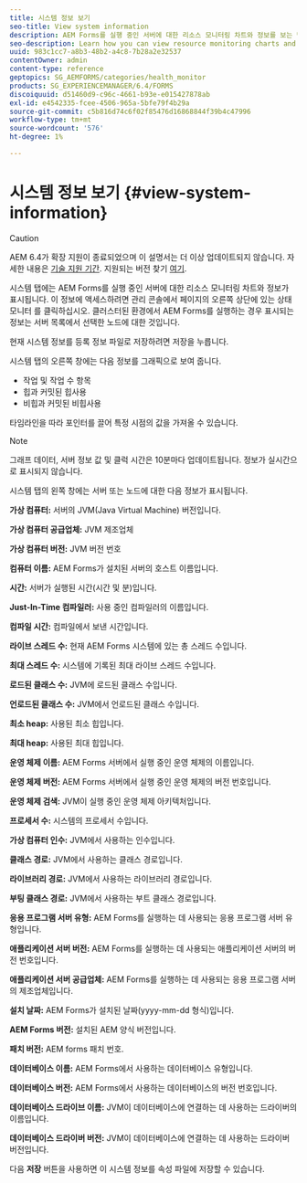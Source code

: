 ```yaml
---
title: 시스템 정보 보기
seo-title: View system information
description: AEM Forms를 실행 중인 서버에 대한 리소스 모니터링 차트와 정보를 보는 방법을 알아봅니다.
seo-description: Learn how you can view resource monitoring charts and information about the server that is running AEM forms.
uuid: 983c1cc7-a8b3-48b2-a4c8-7b28a2e32537
contentOwner: admin
content-type: reference
geptopics: SG_AEMFORMS/categories/health_monitor
products: SG_EXPERIENCEMANAGER/6.4/FORMS
discoiquuid: d51460d9-c96c-4661-b93e-e015427878ab
exl-id: e4542335-fcee-4506-965a-5bfe79f4b29a
source-git-commit: c5b816d74c6f02f85476d16868844f39b4c47996
workflow-type: tm+mt
source-wordcount: '576'
ht-degree: 1%

---
```


# 시스템 정보 보기 {#view-system-information}

>[!CAUTION]
>
>AEM 6.4가 확장 지원이 종료되었으며 이 설명서는 더 이상 업데이트되지 않습니다. 자세한 내용은 [기술 지원 기간](https://helpx.adobe.com/kr/support/programs/eol-matrix.html). 지원되는 버전 찾기 [여기](https://experienceleague.adobe.com/docs/).

시스템 탭에는 AEM Forms를 실행 중인 서버에 대한 리소스 모니터링 차트와 정보가 표시됩니다. 이 정보에 액세스하려면 관리 콘솔에서 페이지의 오른쪽 상단에 있는 상태 모니터 를 클릭하십시오. 클러스터된 환경에서 AEM Forms를 실행하는 경우 표시되는 정보는 서버 목록에서 선택한 노드에 대한 것입니다.

현재 시스템 정보를 등록 정보 파일로 저장하려면 저장을 누릅니다.

시스템 탭의 오른쪽 창에는 다음 정보를 그래픽으로 보여 줍니다.

* 작업 및 작업 수 항목
* 힙과 커밋된 힙사용
* 비힙과 커밋된 비힙사용

타임라인을 따라 포인터를 끌어 특정 시점의 값을 가져올 수 있습니다.

>[!NOTE]
>
>그래프 데이터, 서버 정보 값 및 클럭 시간은 10분마다 업데이트됩니다. 정보가 실시간으로 표시되지 않습니다.

시스템 탭의 왼쪽 창에는 서버 또는 노드에 대한 다음 정보가 표시됩니다.

**가상 컴퓨터:** 서버의 JVM(Java Virtual Machine) 버전입니다.

**가상 컴퓨터 공급업체:** JVM 제조업체

**가상 컴퓨터 버전:** JVM 버전 번호

**컴퓨터 이름:** AEM Forms가 설치된 서버의 호스트 이름입니다.

**시간:** 서버가 실행된 시간(시간 및 분)입니다.

**Just-In-Time 컴파일러:** 사용 중인 컴파일러의 이름입니다.

**컴파일 시간:** 컴파일에서 보낸 시간입니다.

**라이브 스레드 수:** 현재 AEM Forms 시스템에 있는 총 스레드 수입니다.

**최대 스레드 수:** 시스템에 기록된 최대 라이브 스레드 수입니다.

**로드된 클래스 수:** JVM에 로드된 클래스 수입니다.

**언로드된 클래스 수:** JVM에서 언로드된 클래스 수입니다.

**최소 heap:** 사용된 최소 힙입니다.

**최대 heap:** 사용된 최대 힙입니다.

**운영 체제 이름:** AEM Forms 서버에서 실행 중인 운영 체제의 이름입니다.

**운영 체제 버전:** AEM Forms 서버에서 실행 중인 운영 체제의 버전 번호입니다.

**운영 체제 검색:** JVM이 실행 중인 운영 체제 아키텍처입니다.

**프로세서 수:** 시스템의 프로세서 수입니다.

**가상 컴퓨터 인수:** JVM에서 사용하는 인수입니다.

**클래스 경로:** JVM에서 사용하는 클래스 경로입니다.

**라이브러리 경로:** JVM에서 사용하는 라이브러리 경로입니다.

**부팅 클래스 경로:** JVM에서 사용하는 부트 클래스 경로입니다.

**응용 프로그램 서버 유형:** AEM Forms를 실행하는 데 사용되는 응용 프로그램 서버 유형입니다.

**애플리케이션 서버 버전:** AEM Forms를 실행하는 데 사용되는 애플리케이션 서버의 버전 번호입니다.

**애플리케이션 서버 공급업체:** AEM Forms를 실행하는 데 사용되는 응용 프로그램 서버의 제조업체입니다.

**설치 날짜:** AEM Forms가 설치된 날짜(yyyy-mm-dd 형식)입니다.

**AEM Forms 버전:** 설치된 AEM 양식 버전입니다.

**패치 버전:** AEM forms 패치 번호.

**데이터베이스 이름:** AEM Forms에서 사용하는 데이터베이스 유형입니다.

**데이터베이스 버전:** AEM Forms에서 사용하는 데이터베이스의 버전 번호입니다.

**데이터베이스 드라이브 이름:** JVM이 데이터베이스에 연결하는 데 사용하는 드라이버의 이름입니다.

**데이터베이스 드라이버 버전:** JVM이 데이터베이스에 연결하는 데 사용하는 드라이버 버전입니다.

다음 **저장** 버튼을 사용하면 이 시스템 정보를 속성 파일에 저장할 수 있습니다.

